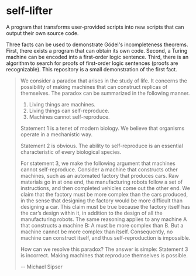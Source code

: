 # self-lifter
A program that transforms user-provided scripts into new scripts that can output their own source code.

Three facts can be used to demonstrate Gödel's incompleteness theorems. First, there exists a program that can obtain its own code. Second, a Turing machine can be encoded into a first-order logic sentence. Third, there is an algorithm to search for proofs of first-order logic sentences (proofs are recognizable). This repository is a small demonstration of the first fact.

> We consider a paradox that arises in the study of life. It concerns the possibility of making machines that can construct replicas of themselves. The paradox can be summarized in the following manner.
>
> 1. Living things are machines.
> 2. Living things can self-reproduce.
> 3. Machines cannot self-reproduce.
>
> Statement 1 is a tenet of modern biology. We believe that organisms operate in a mechanistic way. 
>
> Statement 2 is obvious. The ability to self-reproduce is an essential characteristic of every biological species. 
>
> For statement 3, we make the following argument that machines cannot self-reproduce. Consider a machine that constructs other machines, such as an automated factory that produces cars. Raw materials go in at one end, the manufacturing robots follow a set of instructions, and then completed vehicles come out the other end. We claim that the factory must be more complex than the cars produced, in the sense that designing the factory would be more difficult than designing a car. This claim must be true because the factory itself has the car’s design within it, in addition to the design of all the manufacturing robots. The same reasoning applies to any machine A that constructs a machine B: A must be more complex than B. But a machine cannot be more complex than itself. Consequently, no machine can construct itself, and thus self-reproduction is impossible.
> 
> How can we resolve this paradox? The answer is simple: Statement 3 is incorrect. Making machines that reproduce themselves is possible. 
>
> -- Michael Sipser
